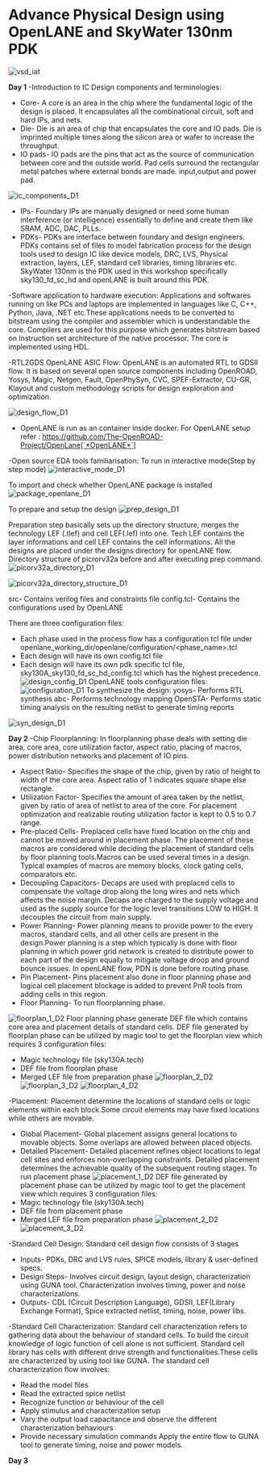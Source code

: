 # **Advance Physical Design using OpenLANE and SkyWater 130nm PDK**

![vsd_iat](images/vsd_iat.png)

**Day 1**
-Introduction to IC Design components and terminologies:
- Core- A core is an area in the chip where the fundamental logic of the design is placed. It encapsulates all the combinational circuit, soft and hard IPs, and nets.
- Die- Die is an area of chip that encapsulates the core and IO pads. Die is imprinted multiple times along the silicon area or wafer to increase the throughput.
- IO pads- IO pads are the pins that act as the source of communication between core and the outside world. Pad cells surround the rectangular metal patches where external bonds are made. input,output and power pad.

![ic_components_D1](images/ic_components_D1.png)

- IPs- Foundary IPs are manually designed or need some human interference (or intelligence) essentially to define and create them like SRAM, ADC, DAC, PLLs.
- PDKs- PDKs are interface between foundary and design engineers. PDKs contains set of files to model fabrication process for the design tools used to design IC like device models, DRC, LVS, Physical extraction, layers, LEF, standard cell libraries, timing libraries etc. SkyWater 130nm is the PDK used in this workshop specifically sky130_fd_sc_hd and openLANE is built around this PDK.

-Software application to hardware execution:
Applications and softwares running on like PCs and laptops are implemented in languages like C, C++, Python, Java, .NET etc.These applications needs to be converted to bitstream using the compiler and assembler which is understandable the core. Compilers are used for this purpose which generates bitstream based on Instruction set architecture of the native processor. The core is implemented using HDL.

-RTL2GDS OpenLANE ASIC Flow:
OpenLANE is an automated RTL to GDSII flow. It is based on several open source components including OpenROAD, Yosys, Magic, Netgen, Fault, OpenPhySyn, CVC, SPEF-Extractor, CU-GR, Klayout and custom methodology scripts for design exploration and optimization.

![design_flow_D1](images/design_flow_D1.png)

- OpenLANE is run as an container inside docker.
For OpenLANE setup refer :
https://github.com/The-OpenROAD-Project/OpenLane[`*OpenLANE*`]

-Open source EDA tools familiarisation:
To run in interactive mode(Step by step mode)
![interactive_mode_D1](images/interactive_mode_D1.png)

To import and check whether OpenLANE package is installed
![package_openlane_D1](images/package_openlane_D1.png)

To prepare and setup the design
![prep_design_D1](images/prep_design_D1.png)

Preparation step basically sets up the directory structure, merges the technology LEF (.tlef) and cell LEF(.lef) into one. Tech LEF contains the layer informations and cell LEF contains the cell informations. All the designs are placed under the designs directory for openLANE flow. Directory structure of picrorv32a before and after executing prep command.
![picorv32a_directory_D1](images/picorv32a_directory_D1.png)

![picorv32a_directory_structure_D1](images/picorv32a_directory_structure_D1.png)

src- Contains verilog files and constraints file
config.tcl- Contains the configurations used by OpenLANE

There are three configuration files:
- Each phase used in the process flow has a configuration tcl file under openlane_working_dir/openlane/configuration/<phase_name>.tcl
- Each design will have its own config.tcl file
- Each design will have its own pdk specific tcl file, sky130A_sky130_fd_sc_hd_config.tcl which has the highest precedence.
![design_config_D1](images/design_config_D1.png)
OpenLANE tools configuration files:
![configuration_D1](images/configuration_D1.png)
To synthesize the design:
yosys- Performs RTL synthesis
abc- Performs technology mapping
OpenSTA- Performs static timing analysis on the resulting netlist to generate timing reports

![syn_design_D1](images/syn_design_D1.png)

**Day 2**
-Chip Floorplanning:
In floorplanning phase deals with setting die area, core area, core utilization factor, aspect ratio, placing of macros, power distribution networks and placement of IO pins.
* Aspect Ratio- Specifies the shape of the chip, given by ratio of height to width of the core area. Aspect ratio of 1 indicates square shape else rectangle.
* Utilization Factor- Specifies the amount of area taken by the netlist, given by ratio of area of netlist to area of the core. For placement optimization and realizable routing utilization factor is kept to 0.5 to 0.7 range.
* Pre-placed Cells- Preplaced cells have fixed location on the chip and cannot be moved around in placement phase. The placement of these macros are considered while deciding the placement of standard cells by floor planning tools.Macros can be used several times in a design. Typical examples of macros are memory blocks, clock gating cells, comparators etc.
* Decoupling Capacitors- Decaps are used with preplaced cells to compensate the voltage drop along the long wires and nets which affects the noise margin. Decaps are charged to the supply voltage and used as the supply source for the logic level transitions LOW to HIGH. It decouples the circuit from main supply.
* Power Planning- Power planning means to provide power to the every macros, standard cells, and all other cells are present in the design.Power planning is a step which typically is done with floor planning in which power grid network is created to distribute power to each part of the design equally to mitigate voltage droop and ground bounce issues. In openLANE flow, PDN is done before routing phase.
* Pin Placement- Pins placement also done in floor planning phase and logical cell placement blockage is added to prevent PnR tools from adding cells in this region.
* Floor Planning- To run floorplanning phase.

![floorplan_1_D2](images/floorplan_1_D2.png)
Floor planning phase generate DEF file which contains core area and placement details of standard cells.
DEF file generated by floorplan phase can be utilized by magic tool to get the floorplan view which requires 3 configuration files:
* Magic technology file (sky130A.tech)
* DEF file from floorplan phase
* Merged LEF file from preparation phase
![floorplan_2_D2](images/floorplan_2_D2.png)
![floorplan_3_D2](images/floorplan_3_D2.png)
![floorplan_4_D2](images/floorplan_4_D2.png)

-Placement:
Placement determine the locations of standard cells or logic elements within each block.Some circuit elements may have fixed locations while others are movable.
* Global Placement- Global placement assigns general locations to movable objects. Some overlaps are allowed between placed objects.
* Detailed Placement- Detailed placement refines object locations to legal cell sites and enforces non-overlapping constraints. Detailed placement determines the achievable quality of the subsequent routing stages.
To run placement phase
![placement_1_D2](images/placement_1_D2.png)
DEF file generated by placement phase can be utilized by magic tool to get the placement view which requires 3 configuration files:
* Magic technology file (sky130A.tech)
* DEF file from placement phase
* Merged LEF file from preparation phase
![placement_2_D2](images/placement_2_D2.png)
![placement_3_D2](images/placement_3_D2.png)

-Standard Cell Design:
Standard cell design flow consists of 3 stages
* Inputs- PDKs, DRC and LVS rules, SPICE models, library & user-defined specs.
* Design Steps- Involves circuit design, layout design, characterization using GUNA tool. Characterization involves timing, power and noise characterizations.
* Outputs- CDL (Circuit Description Language), GDSII, LEF(Library Exchange Format), Spice extracted netlist, timing, noise, power libs.

-Standard Cell Characterization:
Standard cell characterization refers to gathering data about the behaviour of standard cells. To build the circuit knowledge of logic function of cell alone is not sufficient. Standard cell library has cells with different drive strength and functionalities.These cells are characterized by using tool like GUNA.
The standard cell characterization flow involves:
* Read the model files
* Read the extracted spice netlist
* Recognize function or behaviour of the cell
* Apply stimulus and characterization setup
* Vary the output load capacitance and observe the different characterization behaviours
* Provide necessary simulation commands
Apply the entire flow to GUNA tool to generate timing, noise and power models.

**Day 3**
